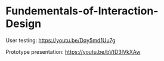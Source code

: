 # Fundementals-of-Interaction-Design

User testing: https://youtu.be/Dqy5md1Uu7g

Prototype presentation: https://youtu.be/bVtD3IVkXAw
